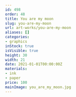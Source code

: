 ```yaml
---
id: 498
order: 48
title: You are my moon
slug: you-are-my-moon
url: art-works/you-are-my-moon
aliases: []
categories:
- graphics
inStock: true
isVisible: true
height: 30
width: 21
date: 2021-01-01T00:00:00Z
materials:
- ink
- paper
price: 100
mainImage: you_are_my_moon.jpg
---
```

